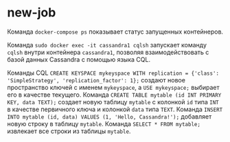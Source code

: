 # new-job


Команда `docker-compose ps` показывает статус запущенных контейнеров.

Команда `sudo docker exec -it cassandra1 cqlsh` запускает команду `cqlsh` внутри контейнера `cassandra1`, позволяя взаимодействовать с базой данных Cassandra с помощью языка CQL.

Команды CQL `CREATE KEYSPACE mykeyspace WITH replication = {'class': 'SimpleStrategy', 'replication_factor': 1};` создают новое пространство ключей с именем `mykeyspace`, а `USE mykeyspace;` выбирает его в качестве текущего. Команда `CREATE TABLE mytable (id INT PRIMARY KEY, data TEXT);` создает новую таблицу `mytable` с колонкой `id` типа `INT` в качестве первичного ключа и колонкой `data` типа `TEXT`. Команда `INSERT INTO mytable (id, data) VALUES (1, 'Hello, Cassandra!');` добавляет новую строку в таблицу `mytable`. Команда `SELECT * FROM mytable;` извлекает все строки из таблицы `mytable`.

